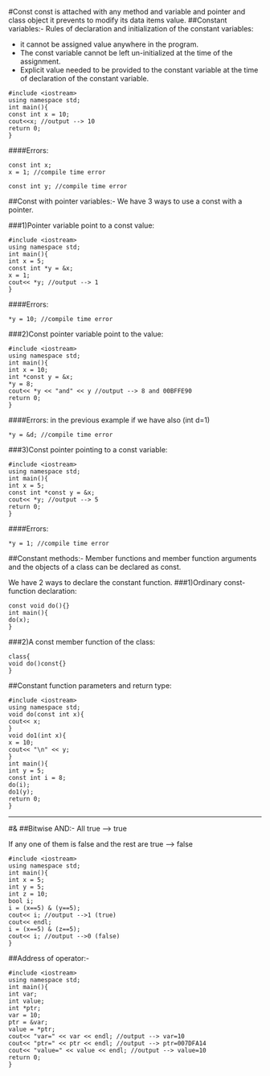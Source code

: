 #Const
const is attached with any method and variable and pointer and class object it prevents to
modify its data items value.
##Constant variables:-
Rules of declaration and initialization of the constant variables:
* it cannot be assigned value anywhere in the program.
* The const variable cannot be left un-initialized at the time of the assignment.
* Explicit value needed to be provided to the constant variable at the time of declaration of the constant variable.

```
#include <iostream>
using namespace std;
int main(){
const int x = 10;
cout<<x; //output --> 10
return 0;
}
```
####Errors:
```
const int x;
x = 1; //compile time error

const int y; //compile time error
```

##Const with pointer variables:-
We have 3 ways to use a const with a pointer.

###1)Pointer variable point to a const value:
```
#include <iostream>
using namespace std;
int main(){
int x = 5;
const int *y = &x;
x = 1;
cout<< *y; //output --> 1
}
```
####Errors:
```
*y = 10; //compile time error
```
###2)Const pointer variable point to the value:
```
#include <iostream>
using namespace std;
int main(){
int x = 10;
int *const y = &x;
*y = 8;
cout<< *y << "and" << y //output --> 8 and 00BFFE90
return 0;
}
```
####Errors:
in the previous example if we have also (int d=1)
```
*y = &d; //compile time error
```
###3)Const pointer pointing to a const variable:
```
#include <iostream>
using namespace std;
int main(){
int x = 5;
const int *const y = &x;
cout<< *y; //output --> 5
return 0;
}
```
####Errors:
```
*y = 1; //compile time error
```
##Constant methods:-
Member functions and member function arguments and the objects of a class can be declared as const.

We have 2 ways to declare the constant function.
###1)Ordinary const-function declaration:
```
const void do(){}
int main(){
do(x);
}
```
###2)A const member function of the class:
```
class{
void do()const{}
}
```
##Constant function parameters and return type:
```
#include <iostream>
using namespace std;
void do(const int x){
cout<< x;
}
void do1(int x){
x = 10;
cout<< "\n" << y;
}
int main(){
int y = 5;
const int i = 8;
do(i);
do1(y);
return 0;
}
```
-------------------------------------------
#&
##Bitwise AND:-
All true --> true

If any one of them is false and the rest are true --> false
```
#include <iostream>
using namespace std;
int main(){
int x = 5;
int y = 5;
int z = 10;
bool i;
i = (x==5) & (y==5);
cout<< i; //output -->1 (true)
cout<< endl;
i = (x==5) & (z==5);
cout<< i; //output -->0 (false)
}
```
##Address of operator:-
```
#include <iostream>
using namespace std;
int main(){
int var;
int value;
int *ptr;
var = 10;
ptr = &var;
value = *ptr;
cout<< "var=" << var << endl; //output --> var=10
cout<< "ptr=" << ptr << endl; //output --> ptr=007DFA14
cout<< "value=" << value << endl; //output --> value=10
return 0;
}
```
